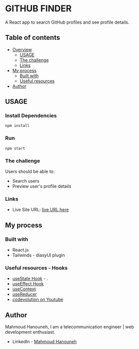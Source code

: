 # GITHUB FINDER

 A React app to search GitHub profiles and see profile details.

## Table of contents

- [Overview](#overview)
  - [USAGE](#usage)
  - [The challenge](#the-challenge)
  - [Links](#links)
- [My process](#my-process)
  - [Built with](#built-with)
  - [Useful resources](#useful-resources)
- [Author](#author)


## USAGE

### Install Dependencies

```
npm install
```

### Run

```
npm start
```

### The challenge

Users should be able to:

- Search users
- Preview user's profile details


### Links

- Live Site URL: [ live URL here]()

## My process

### Built with

- React.js
- Tailwinds - diasyUI plugin


### Useful resources - Hooks

- [useState Hook](https://reactjs.org/docs/hooks-state.html) - .
- [useEffect Hook](https://reactjs.org/docs/hooks-effect.html)
- [useContext](https://reactjs.org/docs/hooks-reference.html#usecontext)
- [useReducer](https://reactjs.org/docs/hooks-reference.html#usereducer)
- [codevolution on Youtube](https://www.youtube.com/playlist?list=PLC3y8-rFHvwisvxhZ135pogtX7_Oe3Q3A)

## Author

Mahmoud Hanouneh, I am a telecommunication engineer | web development enthusiast.

- LinkedIn - [Mahmoud Hanouneh](https://www.linkedin.com/in/mahmoud-hanouneh/)
